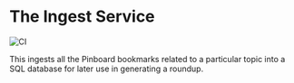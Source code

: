 # The Ingest Service

![CI](https://github.com/the-trump-dump/ingest/workflows/CI/badge.svg)

This ingests all the Pinboard bookmarks related to a particular topic into a SQL database for later use in generating a roundup.
